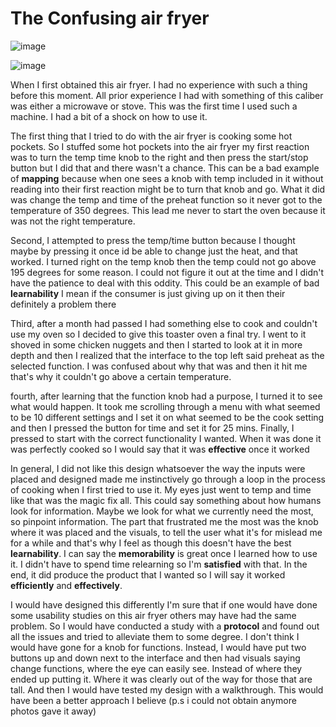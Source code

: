 # The Confusing air fryer




![image](https://user-images.githubusercontent.com/98436821/155831491-efe22c4f-f32e-4ca4-8664-80f8196810f2.png)

![image](https://user-images.githubusercontent.com/98436821/155831519-a1fbf9ed-7b58-46b9-a8b0-caaddd28d1cf.png)

When I first obtained this air fryer. I had no experience with such a thing before this moment. All prior experience I had with something of this caliber was either a microwave or stove. This was the first time I used such a machine. I had a bit of a shock on how to use it.

The first thing that I tried to do with the air fryer is cooking some hot pockets. So I stuffed some hot pockets into the air fryer my first reaction was to turn the temp time knob to the right and then press the start/stop button but I did that and there wasn't a chance. This can be a bad example of **mapping** because when one sees a knob with temp included in it without reading into their first reaction might be to turn that knob and go.  What it did was change the temp and time of the preheat function so it never got to the temperature of 350 degrees. This lead me never to start the oven because it was not the right temperature.

Second, I attempted to press the temp/time button because I thought maybe by pressing it once id be able to change just the heat, and that worked. I turned right on the temp knob then the temp could not go above 195 degrees for some reason. I could not figure it out at the time and I didn't have the patience to deal with this oddity. This could be an example of bad **learnability** I mean if the consumer is just giving up on it then their definitely a problem there 

Third, after a month had passed I had something else to cook and couldn't use my oven so I decided to give this toaster oven a final try. I went to it shoved in some chicken nuggets and then I started to look at it in more depth and then I realized that the interface to the top left said preheat as the selected function. I was confused about why that was and then it hit me that's why it couldn't go above a certain temperature.

fourth, after learning that the function knob had a purpose, I turned it to see what would happen. It took me scrolling through a menu with what seemed to be 10 different settings and I set it on what seemed to be the cook setting and then I pressed the button for time and set it for 25 mins. Finally, I pressed to start with the correct functionality I wanted. When it was done it was perfectly cooked so I would say that it was **effective** once it worked 

In general, I did not like this design whatsoever the way the inputs were placed and designed made me instinctively go through a loop in the process of cooking when I first tried to use it. My eyes just went to temp and time like that was the magic fix all. This could say something about how humans look for information. Maybe we look for what we currently need the most, so pinpoint information. The part that frustrated me the most was the knob where it was placed and the visuals, to tell the user what it's for mislead me for a while and that's why I feel as though this doesn't have the best **learnability**. I can say the **memorability** is great once I learned how to use it. I didn't have to spend time relearning so I'm **satisfied** with that. In the end, it did produce the product that I wanted so I will say it worked **efficiently** and **effectively**.

I would have designed this differently I'm sure that if one would have done some usability studies on this air fryer others may have had the same problem. So I would have conducted a study with a **protocol** and found out all the issues and tried to alleviate them to some degree. I don't think I would have gone for a knob for functions. Instead, I would have put two buttons up and down next to the interface and then had visuals saying change functions, where the eye can easily see. Instead of where they ended up putting it. Where it was clearly out of the way for those that are tall. And then I would have tested my design with a walkthrough. This would have been a better approach I believe
(p.s i could not obtain anymore photos gave it away)
